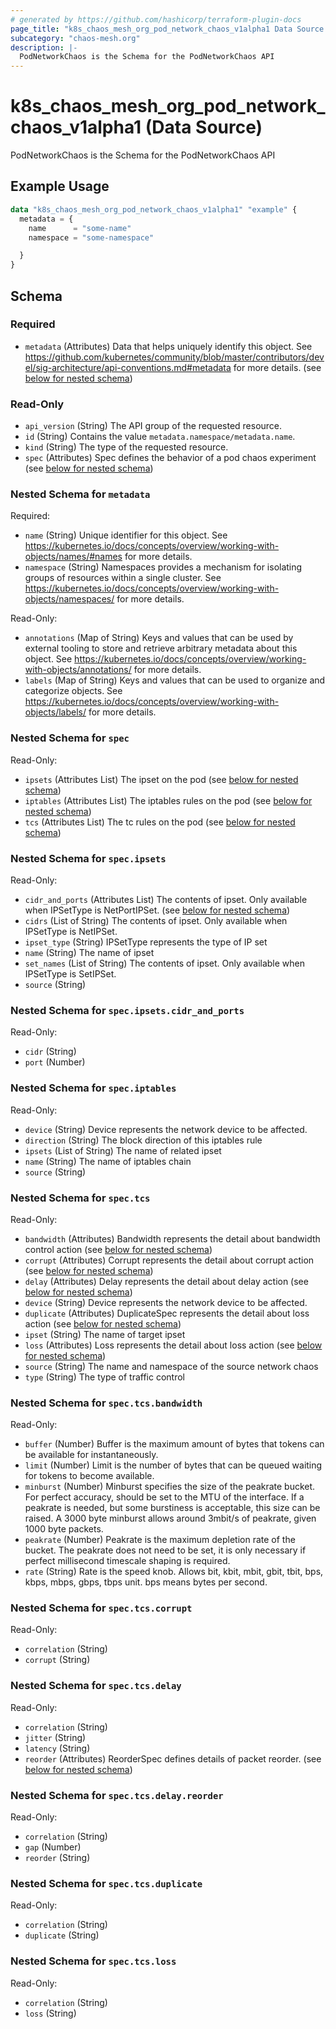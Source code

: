 ```yaml
---
# generated by https://github.com/hashicorp/terraform-plugin-docs
page_title: "k8s_chaos_mesh_org_pod_network_chaos_v1alpha1 Data Source - terraform-provider-k8s"
subcategory: "chaos-mesh.org"
description: |-
  PodNetworkChaos is the Schema for the PodNetworkChaos API
---
```


# k8s_chaos_mesh_org_pod_network_chaos_v1alpha1 (Data Source)

PodNetworkChaos is the Schema for the PodNetworkChaos API

## Example Usage

```terraform
data "k8s_chaos_mesh_org_pod_network_chaos_v1alpha1" "example" {
  metadata = {
    name      = "some-name"
    namespace = "some-namespace"

  }
}
```

<!-- schema generated by tfplugindocs -->
## Schema

### Required

- `metadata` (Attributes) Data that helps uniquely identify this object. See https://github.com/kubernetes/community/blob/master/contributors/devel/sig-architecture/api-conventions.md#metadata for more details. (see [below for nested schema](#nestedatt--metadata))

### Read-Only

- `api_version` (String) The API group of the requested resource.
- `id` (String) Contains the value `metadata.namespace/metadata.name`.
- `kind` (String) The type of the requested resource.
- `spec` (Attributes) Spec defines the behavior of a pod chaos experiment (see [below for nested schema](#nestedatt--spec))

<a id="nestedatt--metadata"></a>
### Nested Schema for `metadata`

Required:

- `name` (String) Unique identifier for this object. See https://kubernetes.io/docs/concepts/overview/working-with-objects/names/#names for more details.
- `namespace` (String) Namespaces provides a mechanism for isolating groups of resources within a single cluster. See https://kubernetes.io/docs/concepts/overview/working-with-objects/namespaces/ for more details.

Read-Only:

- `annotations` (Map of String) Keys and values that can be used by external tooling to store and retrieve arbitrary metadata about this object. See https://kubernetes.io/docs/concepts/overview/working-with-objects/annotations/ for more details.
- `labels` (Map of String) Keys and values that can be used to organize and categorize objects. See https://kubernetes.io/docs/concepts/overview/working-with-objects/labels/ for more details.


<a id="nestedatt--spec"></a>
### Nested Schema for `spec`

Read-Only:

- `ipsets` (Attributes List) The ipset on the pod (see [below for nested schema](#nestedatt--spec--ipsets))
- `iptables` (Attributes List) The iptables rules on the pod (see [below for nested schema](#nestedatt--spec--iptables))
- `tcs` (Attributes List) The tc rules on the pod (see [below for nested schema](#nestedatt--spec--tcs))

<a id="nestedatt--spec--ipsets"></a>
### Nested Schema for `spec.ipsets`

Read-Only:

- `cidr_and_ports` (Attributes List) The contents of ipset. Only available when IPSetType is NetPortIPSet. (see [below for nested schema](#nestedatt--spec--ipsets--cidr_and_ports))
- `cidrs` (List of String) The contents of ipset. Only available when IPSetType is NetIPSet.
- `ipset_type` (String) IPSetType represents the type of IP set
- `name` (String) The name of ipset
- `set_names` (List of String) The contents of ipset. Only available when IPSetType is SetIPSet.
- `source` (String)

<a id="nestedatt--spec--ipsets--cidr_and_ports"></a>
### Nested Schema for `spec.ipsets.cidr_and_ports`

Read-Only:

- `cidr` (String)
- `port` (Number)



<a id="nestedatt--spec--iptables"></a>
### Nested Schema for `spec.iptables`

Read-Only:

- `device` (String) Device represents the network device to be affected.
- `direction` (String) The block direction of this iptables rule
- `ipsets` (List of String) The name of related ipset
- `name` (String) The name of iptables chain
- `source` (String)


<a id="nestedatt--spec--tcs"></a>
### Nested Schema for `spec.tcs`

Read-Only:

- `bandwidth` (Attributes) Bandwidth represents the detail about bandwidth control action (see [below for nested schema](#nestedatt--spec--tcs--bandwidth))
- `corrupt` (Attributes) Corrupt represents the detail about corrupt action (see [below for nested schema](#nestedatt--spec--tcs--corrupt))
- `delay` (Attributes) Delay represents the detail about delay action (see [below for nested schema](#nestedatt--spec--tcs--delay))
- `device` (String) Device represents the network device to be affected.
- `duplicate` (Attributes) DuplicateSpec represents the detail about loss action (see [below for nested schema](#nestedatt--spec--tcs--duplicate))
- `ipset` (String) The name of target ipset
- `loss` (Attributes) Loss represents the detail about loss action (see [below for nested schema](#nestedatt--spec--tcs--loss))
- `source` (String) The name and namespace of the source network chaos
- `type` (String) The type of traffic control

<a id="nestedatt--spec--tcs--bandwidth"></a>
### Nested Schema for `spec.tcs.bandwidth`

Read-Only:

- `buffer` (Number) Buffer is the maximum amount of bytes that tokens can be available for instantaneously.
- `limit` (Number) Limit is the number of bytes that can be queued waiting for tokens to become available.
- `minburst` (Number) Minburst specifies the size of the peakrate bucket. For perfect accuracy, should be set to the MTU of the interface.  If a peakrate is needed, but some burstiness is acceptable, this size can be raised. A 3000 byte minburst allows around 3mbit/s of peakrate, given 1000 byte packets.
- `peakrate` (Number) Peakrate is the maximum depletion rate of the bucket. The peakrate does not need to be set, it is only necessary if perfect millisecond timescale shaping is required.
- `rate` (String) Rate is the speed knob. Allows bit, kbit, mbit, gbit, tbit, bps, kbps, mbps, gbps, tbps unit. bps means bytes per second.


<a id="nestedatt--spec--tcs--corrupt"></a>
### Nested Schema for `spec.tcs.corrupt`

Read-Only:

- `correlation` (String)
- `corrupt` (String)


<a id="nestedatt--spec--tcs--delay"></a>
### Nested Schema for `spec.tcs.delay`

Read-Only:

- `correlation` (String)
- `jitter` (String)
- `latency` (String)
- `reorder` (Attributes) ReorderSpec defines details of packet reorder. (see [below for nested schema](#nestedatt--spec--tcs--delay--reorder))

<a id="nestedatt--spec--tcs--delay--reorder"></a>
### Nested Schema for `spec.tcs.delay.reorder`

Read-Only:

- `correlation` (String)
- `gap` (Number)
- `reorder` (String)



<a id="nestedatt--spec--tcs--duplicate"></a>
### Nested Schema for `spec.tcs.duplicate`

Read-Only:

- `correlation` (String)
- `duplicate` (String)


<a id="nestedatt--spec--tcs--loss"></a>
### Nested Schema for `spec.tcs.loss`

Read-Only:

- `correlation` (String)
- `loss` (String)

